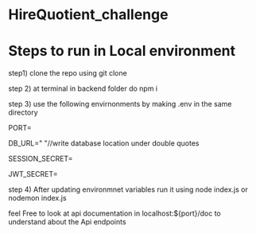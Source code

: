 # HireQuotient_challenge

# Steps to run in Local environment
step1) clone the repo using git clone 

step 2) at terminal in  backend folder  do npm i 

step 3) use the following envirnonments by making .env in the same directory 

PORT=

DB_URL="  "//write database location under double quotes

SESSION_SECRET=

JWT_SECRET=

step 4) After updating environmnet variables run it using node index.js or nodemon index.js 

feel Free to look at api documentation in localhost:${port}/doc to understand about the Api endpoints 

